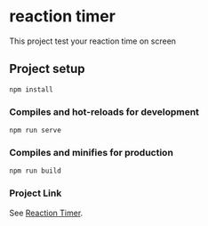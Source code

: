 # reaction timer
This project test your reaction time on screen
## Project setup
```
npm install
```

### Compiles and hot-reloads for development
```
npm run serve
```

### Compiles and minifies for production
```
npm run build
```

### Project Link

[comment]: <> (![Coming Soon]&#40;https://www.indraneelam.com/wp-content/uploads/2017/02/coming-soon-1.png&#41;)

See [Reaction Timer](https://mgahed.github.io/ReactionTimer/).
